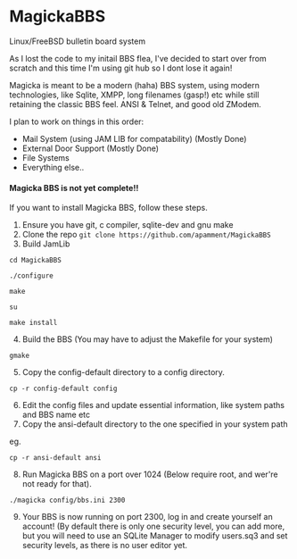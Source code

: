 # MagickaBBS
Linux/FreeBSD bulletin board system

As I lost the code to my initail BBS flea, I've decided to start over from scratch and this time I'm using git hub so I dont
lose it again!

Magicka is meant to be a modern (haha) BBS system, using modern technologies, like Sqlite, XMPP, long filenames (gasp!) etc
while still retaining the classic BBS feel. ANSI & Telnet, and good old ZModem.



I plan to work on things in this order:

* Mail System (using JAM LIB for compatability) (Mostly Done)
* External Door Support (Mostly Done)
* File Systems
* Everything else..

#### Magicka BBS is not yet complete!!

If you want to install Magicka BBS, follow these steps.

1. Ensure you have git, c compiler, sqlite-dev and gnu make
2. Clone the repo `git clone https://github.com/apamment/MagickaBBS`
3. Build JamLib

  `cd MagickaBBS`
  
  `./configure`
  
  `make`
  
  `su`
  
  `make install`
  
4. Build the BBS (You may have to adjust the Makefile for your system)

  `gmake`
  
5. Copy the config-default directory to a config directory.

  `cp -r config-default config`

6. Edit the config files and update essential information, like system paths and BBS name etc
7. Copy the ansi-default directory to the one specified in your system path

  eg.
  
  `cp -r ansi-default ansi`
  
8. Run Magicka BBS on a port over 1024 (Below require root, and wer're not ready for that).

  `./magicka config/bbs.ini 2300`
  
9. Your BBS is now running on port 2300, log in and create yourself an account! (By default there is only one
security level, you can add more, but you will need to use an SQLite Manager to modify users.sq3 and set security levels, as there is no user editor yet.
